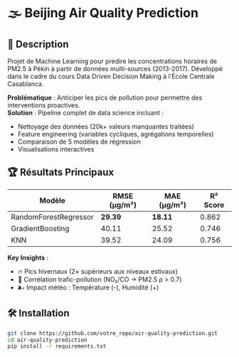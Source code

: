 # 🌫️ Beijing Air Quality Prediction

## 📖 Description
Projet de Machine Learning pour prédire les concentrations horaires de PM2.5 à Pékin à partir de données multi-sources (2013-2017). Développé dans le cadre du cours Data Driven Decision Making à l'École Centrale Casablanca.

**Problématique** : Anticiper les pics de pollution pour permettre des interventions proactives.  
**Solution** : Pipeline complet de data science incluant :
- Nettoyage des données (20k+ valeurs manquantes traitées)
- Feature engineering (variables cycliques, agrégations temporelles)
- Comparaison de 5 modèles de régression
- Visualisations interactives

## 🏆 Résultats Principaux
| Modèle                  | RMSE (µg/m³) | MAE (µg/m³) | R² Score |
|-------------------------|--------------|-------------|----------|
| RandomForestRegressor   | **29.39**    | **18.11**   | 0.862    |
| GradientBoosting        | 40.11        | 25.52       | 0.746    |
| KNN                     | 39.52        | 24.09       | 0.756    |

**Key Insights** :
- 🔥 Pics hivernaux (2× supérieurs aux niveaux estivaux)
- 🚗 Corrélation trafic-pollution (NO₂/CO → PM2.5 ρ > 0.7)
- 🌬️ Impact météo : Température (-), Humidité (+)

## 🛠️ Installation
```bash
git clone https://github.com/votre_repo/air-quality-prediction.git
cd air-quality-prediction
pip install -r requirements.txt